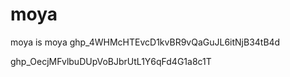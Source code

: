 # moya
moya is moya
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


  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
